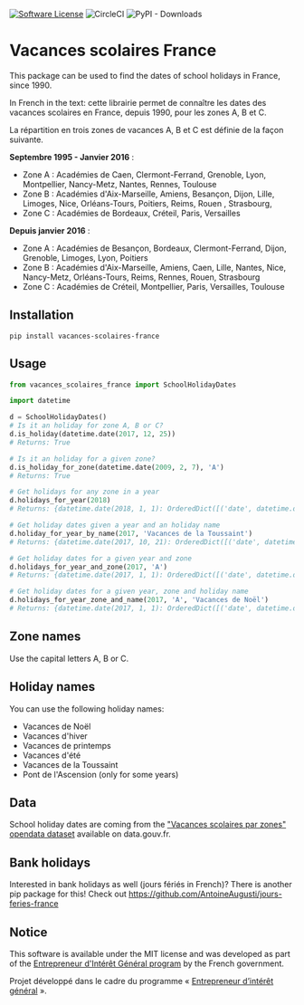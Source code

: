 [![Software License](https://img.shields.io/badge/License-MIT-orange.svg?style=flat-square)](https://github.com/AntoineAugusti/vacances-scolaires-france/blob/master/LICENSE.md)
![CircleCI](https://img.shields.io/circleci/project/github/AntoineAugusti/vacances-scolaires-france.svg?style=flat-square)
![PyPI - Downloads](https://img.shields.io/pypi/dm/vacances-scolaires-france.svg?style=flat-square)

# Vacances scolaires France
This package can be used to find the dates of school holidays in France, since 1990.

In French in the text: cette librairie permet de connaître les dates des vacances scolaires en France, depuis 1990, pour les zones A, B et C.

La répartition en trois zones de vacances A, B et C est définie de la façon suivante.

**Septembre 1995 - Janvier 2016** :
- Zone A : Académies de Caen, Clermont-Ferrand, Grenoble, Lyon, Montpellier, Nancy-Metz, Nantes, Rennes, Toulouse
- Zone B : Académies d'Aix-Marseille, Amiens, Besançon, Dijon, Lille, Limoges, Nice, Orléans-Tours, Poitiers, Reims, Rouen , Strasbourg,
- Zone C : Académies de Bordeaux, Créteil, Paris, Versailles

**Depuis janvier 2016** :
- Zone A : Académies de Besançon, Bordeaux, Clermont-Ferrand, Dijon, Grenoble, Limoges, Lyon, Poitiers
- Zone B : Académies d'Aix-Marseille, Amiens, Caen, Lille, Nantes, Nice, Nancy-Metz, Orléans-Tours, Reims, Rennes, Rouen, Strasbourg
- Zone C : Académies de Créteil, Montpellier, Paris, Versailles, Toulouse

## Installation
```
pip install vacances-scolaires-france
```

## Usage

```python
from vacances_scolaires_france import SchoolHolidayDates

import datetime

d = SchoolHolidayDates()
# Is it an holiday for zone A, B or C?
d.is_holiday(datetime.date(2017, 12, 25))
# Returns: True

# Is it an holiday for a given zone?
d.is_holiday_for_zone(datetime.date(2009, 2, 7), 'A')
# Returns: True

# Get holidays for any zone in a year
d.holidays_for_year(2018)
# Returns: {datetime.date(2018, 1, 1): OrderedDict([('date', datetime.date(2018, 01, 01)), ('vacances_zone_a', True), ('vacances_zone_b', True), ('vacances_zone_c', True), ('nom_vacances', 'Vacances de Noël')]), ...}

# Get holiday dates given a year and an holiday name
d.holiday_for_year_by_name(2017, 'Vacances de la Toussaint')
# Returns: {datetime.date(2017, 10, 21): OrderedDict([('date', datetime.date(2017, 10, 21)), ('vacances_zone_a', True), ('vacances_zone_b', True), ('vacances_zone_c', True), ...}

# Get holiday dates for a given year and zone
d.holidays_for_year_and_zone(2017, 'A')
# Returns: {datetime.date(2017, 1, 1): OrderedDict([('date', datetime.date(2017, 01, 01)), ('vacances_zone_a', True), ('vacances_zone_b', True), ('vacances_zone_c', True), ...}

# Get holiday dates for a given year, zone and holiday name
d.holidays_for_year_zone_and_name(2017, 'A', 'Vacances de Noël')
# Returns: {datetime.date(2017, 1, 1): OrderedDict([('date', datetime.date(2017, 1, 1)), ('vacances_zone_a', True), ('vacances_zone_b', True), ('vacances_zone_c', True), ('nom_vacances', 'Vacances de Noël')]), ...}
```

## Zone names
Use the capital letters A, B or C.

## Holiday names
You can use the following holiday names:
- Vacances de Noël
- Vacances d'hiver
- Vacances de printemps
- Vacances d'été
- Vacances de la Toussaint
- Pont de l'Ascension (only for some years)

## Data
School holiday dates are coming from the ["Vacances scolaires par zones" opendata dataset](https://www.data.gouv.fr/fr/datasets/vacances-scolaires-par-zones/) available on data.gouv.fr.

## Bank holidays
Interested in bank holidays as well (jours fériés in French)? There is another pip package for this! Check out https://github.com/AntoineAugusti/jours-feries-france

## Notice
This software is available under the MIT license and was developed as part of the [Entrepreneur d'Intérêt Général program](https://entrepreneur-interet-general.etalab.gouv.fr) by the French government.

Projet développé dans le cadre du programme « [Entrepreneur d’intérêt général](https://entrepreneur-interet-general.etalab.gouv.fr) ».
